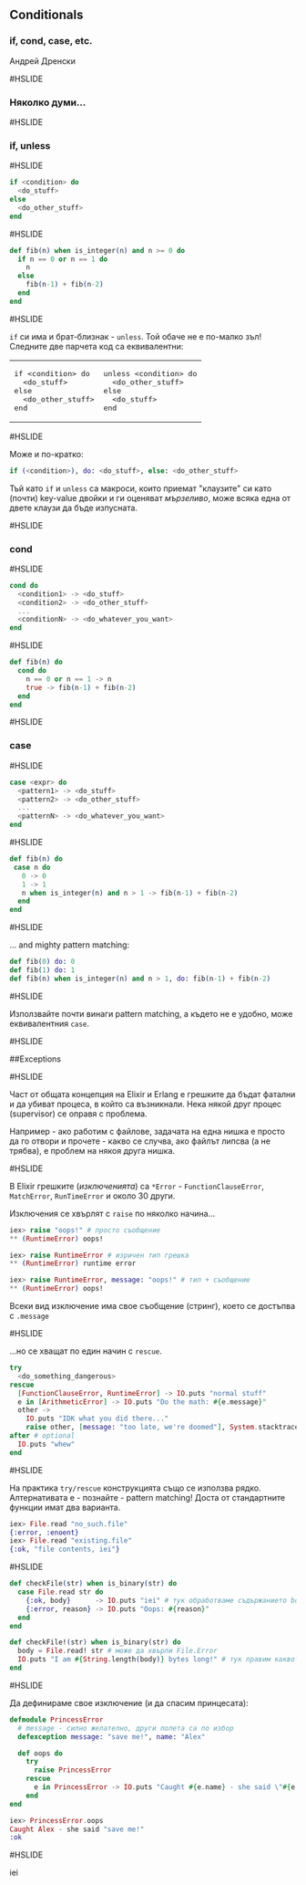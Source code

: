 ## Conditionals
### if, cond, case, etc.

Андрей Дренски

#HSLIDE

### Няколко думи...

#HSLIDE

### if, unless

#HSLIDE

```elixir
if <condition> do
  <do_stuff>
else
  <do_other_stuff>
end
```
#HSLIDE

```elixir
def fib(n) when is_integer(n) and n >= 0 do
  if n == 0 or n == 1 do
    n
  else
    fib(n-1) + fib(n-2)
  end
end
```

#HSLIDE

`if` си има и брат-близнак - `unless`.
Той обаче не е по-малко зъл!
Следните две парчета код са еквивалентни:
<table>
<tr>
<td><pre lang="elixir">
if &lt;condition&gt; do
  &lt;do_stuff&gt;
else
  &lt;do_other_stuff&gt;
end
</pre></td>
<td><pre lang="elixir">
unless &lt;condition&gt; do
  &lt;do_other_stuff&gt;
else
  &lt;do_stuff&gt;
end
</pre></td>
</tr></table>

#HSLIDE

Може и по-кратко:

```elixir
if (<condition>), do: <do_stuff>, else: <do_other_stuff>
```

Тъй като `if` и `unless` са макроси, които приемат "клаузите" си като (почти) key-value двойки и ги оценяват *мързеливо*, може всяка една от двете клаузи да бъде изпусната.

#HSLIDE

### cond

#HSLIDE

```elixir
cond do
  <condition1> -> <do_stuff>
  <condition2> -> <do_other_stuff>
  ...
  <conditionN> -> <do_whatever_you_want>
end
```

#HSLIDE

```elixir
def fib(n) do
  cond do
    n == 0 or n == 1 -> n
    true -> fib(n-1) + fib(n-2)
  end
end
```

#HSLIDE

### case

#HSLIDE

```elixir
case <expr> do
  <pattern1> -> <do_stuff>
  <pattern2> -> <do_other_stuff>
  ...
  <patternN> -> <do_whatever_you_want>
end
```

#HSLIDE

```elixir
def fib(n) do
 case n do
   0 -> 0
   1 -> 1
   n when is_integer(n) and n > 1 -> fib(n-1) + fib(n-2)
  end
end
```

#HSLIDE

... and mighty pattern matching:
```elixir
def fib(0) do: 0
def fib(1) do: 1
def fib(n) when is_integer(n) and n > 1, do: fib(n-1) + fib(n-2)
```

#HSLIDE

Използвайте почти винаги pattern matching, а където не е удобно, може еквивалентния `case`.

#HSLIDE

##Exceptions

#HSLIDE

Част от общата концепция на Elixir и Erlang е грешките да бъдат фатални и да убиват процеса, в който са възникнали. Нека някой друг процес (supervisor) се оправя с проблема.

Например - ако работим с файлове, задачата на една нишка е просто да го отвори и прочете - какво се случва, ако файлът липсва (а не трябва), е проблем на някоя друга нишка.

#HSLIDE

В Elixir грешките (*изключенията*) са `*Error` - `FunctionClauseError`, `MatchError`, `RunTimeError` и около 30 други.

Изключения се хвърлят с `raise` по няколко начина...
```elixir
iex> raise "oops!" # просто съобщение
** (RuntimeError) oops!

iex> raise RuntimeError # изричен тип грешка
** (RuntimeError) runtime error

iex> raise RuntimeError, message: "oops!" # тип + съобщение
** (RuntimeError) oops!
```
Всеки вид изключение има свое съобщение (стринг), което се достъпва с `.message`

#HSLIDE

...но се хващат по един начин с `rescue`.
```elixir
try
  <do_something_dangerous>
rescue
  [FunctionClauseError, RuntimeError] -> IO.puts "normal stuff"
  e in [ArithmeticError] -> IO.puts "Do the math: #{e.message}"
  other ->
    IO.puts "IDK what you did there..."
    raise other, [message: "too late, we're doomed"], System.stacktrace
after # optional
  IO.puts "whew"
end
```

#HSLIDE

На практика `try/rescue` конструкцията също се използва рядко. Алтернативата е - познайте - pattern matching!
Доста от стандартните функции имат два варианта.
```elixir
iex> File.read "no_such.file"
{:error, :enoent}
iex> File.read "existing.file"
{:ok, "file contents, iei"}
```

#HSLIDE

```elixir
def checkFile(str) when is_binary(str) do
  case File.read str do
    {:ok, body}      -> IO.puts "iei" # тук обработваме съдържанието body като стринг
    {:error, reason} -> IO.puts "Oops: #{reason}"
  end
end

def checkFile!(str) when is_binary(str) do
  body = File.read! str # може да хвърли File.Error
  IO.puts "I am #{String.length(body)} bytes long!" # тук правим каквото искаме
end
```

#HSLIDE

Да дефинираме свое изключение (и да спасим принцесата):
```elixir
defmodule PrincessError
  # message - силно желателно, други полета са по избор
  defexception message: "save me!", name: "Alex"

  def oops do
    try
      raise PrincessError
    rescue
      e in PrincessError -> IO.puts "Caught #{e.name} - she said \"#{e.message}\""
    end
end

iex> PrincessError.oops
Caught Alex - she said "save me!"
:ok
```

#HSLIDE

iei
